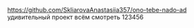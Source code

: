 https://github.com/SkliarovaAnastasiia357/ono-tebe-nado-ad удивительный проект всём смотреть 123456
